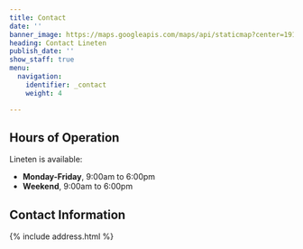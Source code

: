 ```yaml
---
title: Contact
date: ''
banner_image: https://maps.googleapis.com/maps/api/staticmap?center=191+Wood+Lane+White+City+London+W12&size=1200x800
heading: Contact Lineten
publish_date: ''
show_staff: true
menu:
  navigation:
    identifier: _contact
    weight: 4

---
```

## Hours of Operation

Lineten is available:

* **Monday-Friday**, 9:00am to 6:00pm
* **Weekend**, 9:00am to 6:00pm

## Contact Information

{% include address.html %}